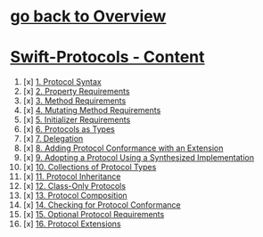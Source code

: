 # [go back to Overview](https://github.com/c4arl0s)

# [Swift-Protocols - Content](https://github.com/c4arl0s/swift-protocols#go-back-to-overview)

1. [x] [1. Protocol Syntax](https://github.com/c4arl0s/1Protocol-Syntax/blob/main/README.md#1-protocol-syntax)
2. [x] [2. Property Requirements](https://github.com/c4arl0s/2Property-Requirements#2-property-requirements)
3. [x] [3. Method Requirements](https://github.com/c4arl0s/3Method-Requirements#3-method-requirements)
4. [x] [4. Mutating Method Requirements](https://github.com/c4arl0s/4Mutating-Method-Requirements#4-mutating-method-requirements)
5. [x] [5. Initializer Requirements](https://github.com/c4arl0s/5Initializer-Requirements#5-initializer-requirements)
6. [x] [6. Protocols as Types](https://github.com/c4arl0s/6Protocols-as-Types#6-protocols-as-types)
7. [x] [7. Delegation](https://github.com/c4arl0s/7Delegation#7-delegation)
8. [x] [8. Adding Protocol Conformance with an Extension](https://github.com/c4arl0s/8Adding-Protocol-Conformance-With-An-Extension#8-adding-protocol-conformance-with-an-extension)
9. [x] [9. Adopting a Protocol Using a Synthesized Implementation](https://github.com/c4arl0s/9Adopting-a-Protocol-Using-a-Synthesized-Implementation#9-declaring-protocol-adoption-with-an-extension)
10. [x] [10. Collections of Protocol Types](https://github.com/c4arl0s/10Collections-of-Protocol-Types#10-collections-of-protocol-types)
11. [x] [11. Protocol Inheritance](https://github.com/c4arl0s/11Protocol-Inheritance#11-protocol-inheritance)
12. [x] [12. Class-Only Protocols](https://github.com/c4arl0s/12Class-Only-Protocols#12-class-only-protocols)
13. [x] [13. Protocol Composition](https://github.com/c4arl0s/13Protocol-Composition#13-protocol-composition)
14. [x] [14. Checking for Protocol Conformance](https://github.com/c4arl0s/14Checking-for-Protocol-Conformance#14-checking-for-protocol-conformance)
15. [x] [15. Optional Protocol Requirements](https://github.com/c4arl0s/15Optional-Protocol-Requirements#15-optional-protocol-requirements)
16. [x] [16. Protocol Extensions](https://github.com/c4arl0s/16Protocol-Extensions#16-protocol-extensions)
